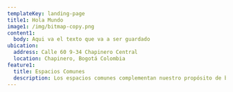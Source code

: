 ```yaml
---
templateKey: landing-page
title1: Hola Mundo
image1: /img/bitmap-copy.png
content1:
  body: Aqui va el texto que va a ser guardado
ubication: 
  address: Calle 60 9-34 Chapinero Central
  location: Chapinero, Bogotá Colombia
feature1: 
  title: Espacios Comunes
  description: Los espacios comunes complementan nuestro propósito de brindar calidad de vida y satisfacción habitacional, por ello las zonas recreacionales hacen parte de nosotros.
---
```


